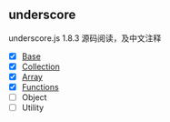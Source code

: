 ## underscore

underscore.js 1.8.3 源码阅读，及中文注释

- [x] [Base](https://github.com/ahonn/underscore/blob/master/src/base.js)
- [x] [Collection](https://github.com/ahonn/underscore/blob/master/src/collection.js)
- [x] [Array](https://github.com/ahonn/underscore/blob/master/src/array.js)
- [x] [Functions](https://github.com/ahonn/underscore/blob/master/src/functions.js)
- [ ] Object
- [ ] Utility